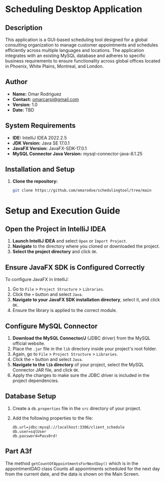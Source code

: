 # Scheduling Desktop Application

## Description
This application is a GUI-based scheduling tool designed for a global consulting organization to manage customer appointments and schedules efficiently across multiple languages and locations. The application integrates with an existing MySQL database and adheres to specific business requirements to ensure functionality across global offices located in Phoenix, White Plains, Montreal, and London.

## Author
- **Name:** Omar Rodriguez
- **Contact:** omarcarpi@gmail.com
- **Version:** 1.0
- **Date:** TBD

## System Requirements
- **IDE:** IntelliJ IDEA 2022.2.5
- **JDK Version:** Java SE 17.0.1
- **JavaFX Version:** JavaFX-SDK-17.0.1
- **MySQL Connector Java Version:** mysql-connector-java-8.1.25

## Installation and Setup
1. **Clone the repository:**
   ```bash
   git clone https://github.com/omarodse/schedulingtool/tree/main

# Setup and Execution Guide

## Open the Project in IntelliJ IDEA
1. **Launch IntelliJ IDEA** and select `Open` or `Import Project`.
2. **Navigate** to the directory where you cloned or downloaded the project.
3. **Select the project directory** and click `OK`.

## Ensure JavaFX SDK is Configured Correctly
To configure JavaFX in IntelliJ:
1. Go to `File` > `Project Structure` > `Libraries`.
2. Click the `+` button and select `Java`.
3. **Navigate to your JavaFX SDK installation directory**, select it, and click `OK`.
4. Ensure the library is applied to the correct module.

## Configure MySQL Connector
1. **Download the MySQL Connector/J** (JDBC driver) from the MySQL official website.
2. Place the `.jar` file in the `lib` directory inside your project's root folder.
3. Again, go to `File` > `Project Structure` > `Libraries`.
4. Click the `+` button and select `Java`.
5. **Navigate to the `lib` directory** of your project, select the MySQL Connector JAR file, and click `OK`.
6. Apply the changes to make sure the JDBC driver is included in the project dependencies.

## Database Setup
1. Create a `db.properties` file in the `src` directory of your project.
2. Add the following properties to the file:

   ```properties
   db.url=jdbc:mysql://localhost:3306/client_schedule
   db.user=sqlUser
   db.password=Pass0rd!
   
## Part A3f
The method `getCountOfAppointmentsForNextDay()` which is in the appointmentDAO class 
Counts all appointments scheduled for the next day from the current date, and the data is shown on the 
Main Screen. 

